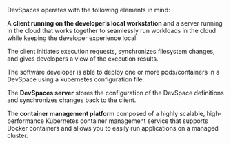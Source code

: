 DevSpaces operates with the following elements in mind:

A **client running on the developer’s local workstation** and a server running in the cloud that works together to seamlessly run workloads in the cloud while keeping the developer experience local. 

The client initiates execution requests, synchronizes filesystem changes, and gives developers a view of the execution results.

The software developer is able to deploy one or more pods/containers in a DevSpace using a kubernetes configuration file. 

The **DevSpaces server** stores the configuration of the DevSpace definitions and synchronizes changes back to the client.

The **container management platform** composed of a highly scalable, high-performance Kubernetes container management service that supports Docker containers and allows you to easily run applications on a managed cluster.